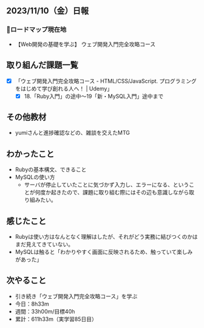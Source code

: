 ## 2023/11/10（金）日報
### :round_pushpin:ロードマップ現在地
- 【Web開発の基礎を学ぶ】 ウェブ開発入門完全攻略コース
## 取り組んだ課題一覧
- [x] 「ウェブ開発入門完全攻略コース - HTML/CSS/JavaScript. プログラミングをはじめて学び創れる人へ！ | Udemy」
  - [x] 18.「Ruby入門」の途中〜19「新・MySQL入門」途中まで
## その他教材
- yumiさんと進捗確認などの、雑談を交えたMTG
## わかったこと
- Rubyの基本構文、できること
- MySQLの使い方
  - サーバが停止していたことに気づかず入力し、エラーになる、ということが何度か起きたので、課題に取り組む際にはその辺も意識しながら取り組みたい。
## 感じたこと
- Rubyは使い方はなんとなく理解はしたが、それがどう実務に結びつくのかはまだ見えてきていない。
- MySQLは触ると「わかりやすく画面に反映されるため、触っていて楽しみがあった」
## 次やること
- 引き続き「ウェブ開発入門完全攻略コース」を学ぶ
- 今日：8h33m
- 週間：33h00m/目標40h
- 累計：611h33m（実学習85日目）
